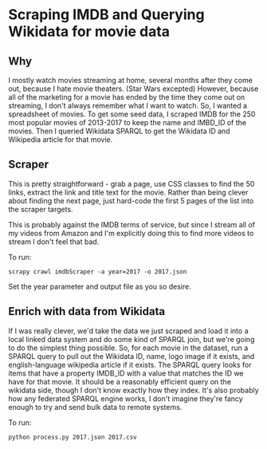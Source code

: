 
# Scraping IMDB and Querying Wikidata for movie data

## Why
I mostly watch movies streaming at home, several months after they come out, because I hate movie theaters. (Star Wars excepted)
However, because all of the marketing for a movie has ended by the time they come out on streaming, I don't always remember what I want to watch. 
So, I wanted a spreadsheet of movies.
To get some seed data, I scraped IMDB for the 250 most popular movies of 2013-2017 to keep the name and IMBD_ID of the movies.
Then I queried Wikidata SPARQL to get the Wikidata ID and Wikipedia article for that movie.

## Scraper
This is pretty straightforward - grab a page, use CSS classes to find the 50 links, extract the link and title text for the movie. 
Rather than being clever about finding the next page, just hard-code the first 5 pages of the list into the scraper targets.

This is probably against the IMDB terms of service, but since I stream all of my videos from Amazon and I'm explicitly doing this to find more videos to stream I don't feel that bad. 

To run:
```
scrapy crawl imdbScraper -a year=2017 -o 2017.json
```
Set the year parameter and output file as you so desire.

## Enrich with data from Wikidata
If I was really clever, we'd take the data we just scraped and load it into a local linked data system and do some kind of SPARQL join, but we're going to do the simplest thing possible.
So, for each movie in the dataset, run a SPARQL query to pull out the Wikidata ID, name, logo image if it exists, and english-language wikipedia article if it exists. 
The SPARQL query looks for items that have a property IMDB_ID with a value that matches the ID we have for that movie. 
It should be a reasonably efficient query on the wikidata side, though I don't know exactly how they index.
It's also probably how any federated SPARQL engine works, I don't imagine they're fancy enough to try and send bulk data to remote systems.

To run:
``` 
python process.py 2017.json 2017.csv
```
